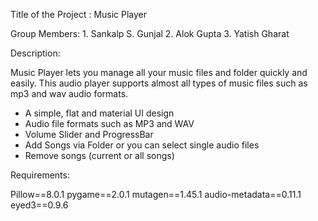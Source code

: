 Title of the Project : Music Player

Group Members:
    1. Sankalp S. Gunjal
    2. Alok Gupta
    3. Yatish Gharat

Description:

Music Player lets you manage all your music files and folder quickly and easily. 
This audio player supports almost all types of music files such as mp3 and wav audio formats. 

- A simple, flat and material UI design
- Audio file formats such as MP3 and WAV
- Volume Slider and ProgressBar 
- Add Songs via Folder or you can select single audio files
- Remove songs (current or all songs)

Requirements:

Pillow==8.0.1
pygame==2.0.1
mutagen==1.45.1
audio-metadata==0.11.1
eyed3==0.9.6
